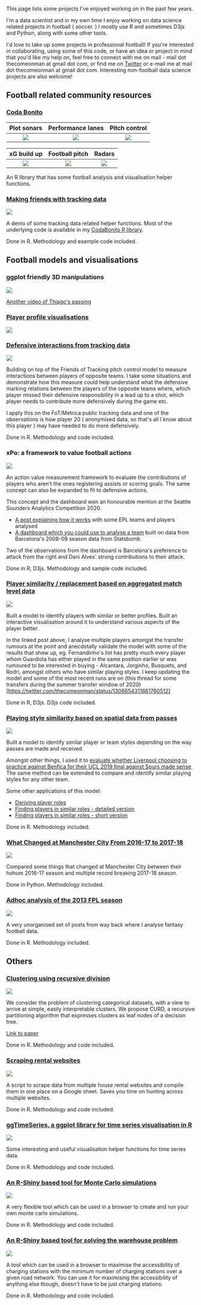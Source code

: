 This page lists some projects I've enjoyed working on in the past few years.

I'm a data scientist and in my own time I enjoy working on data science related projects in football ( soccer. ) I mostly use R and sometimes D3js and Python, along with some other tools.

I'd love to take up some projects in professional football! If you're interested in collaborating, using some of this code, or have an idea or project in mind that you'd like my help on, feel free to connect with me on mail - mail dot thecomeonman at gmail dot com, or find me on [Twitter](twitter.com/thecomeonman) or e-mail me at mail dot thecomeonman at gmail dot com. Interesting non-football data science projects are also welcome!

## Football related community resources

### [Coda Bonito](https://github.com/thecomeonman/CodaBonito)

Plot sonars  | Performance lanes | Pitch control
:----------: | :---------------: | :-----------:
![](https://raw.githubusercontent.com/thecomeonman/CodaBonito/master/README_files/figure-markdown_strict/fPlotSonar-1.png) | ![](https://raw.githubusercontent.com/thecomeonman/CodaBonito/master/README_files/figure-markdown_strict/fStripChart-1.png) | ![](https://raw.githubusercontent.com/thecomeonman/CodaBonito/master/README_files/figure-markdown_strict/fPlotPitchControl-1.png)

xG build up | Football pitch | Radars 
:---------: | :------------: | :----: 
![](https://raw.githubusercontent.com/thecomeonman/CodaBonito/master/README_files/figure-markdown_strict/fXgBuildUpComparison-1.png) | ![](https://raw.githubusercontent.com/thecomeonman/CodaBonito/master/README_files/figure-markdown_strict/theme_pitch-1.png) | ![](https://raw.githubusercontent.com/thecomeonman/CodaBonito/master/README_files/figure-markdown_strict/fRadarPercentileChart-1.png)

An R library that has some football analysis and visualisation helper functions.

### [Making friends with tracking data](https://github.com/thecomeonman/MakingFriendsWithTrackingData)

![](https://raw.githubusercontent.com/thecomeonman/MakingFriendsWithTrackingData/master/README_files/figure-markdown_strict/VoronoiAnnotated.gif)

A demo of some tracking data related helper functions. Most of the underlying code is 
available in my [CodaBonito R library](https://github.com/thecomeonman/CodaBonito).

Done in R. Methodology and example code included.

## Football models and visualisations

### ggplot friendly 3D manipulations

![](./ThiagoLastBayernGoalInvolvement.gif)

[Another video of Thiago's passing](https://twitter.com/thecomeonman/status/1310564531664429057)
    
### [Player profile visualisations](https://github.com/thecomeonman/PlayerProfileVizes)

![](https://raw.githubusercontent.com/thecomeonman/PlayerProfileVizes/master/2020-08-18_CityWingers_Sane_Mahrez_Torres/Torres.png)

### [Defensive interactions from tracking data](https://thecomeonman.github.io/DefensiveInteractionsFromTrackingData/)

![](https://github.com/thecomeonman/DefensiveInteractionsFromTrackingData/blob/master/index_files/figure-html/Heatmaps-1.png?raw=true)

Building on top of the Friends of Tracking pitch control model to measure interactions between players of opposite teams. I take some situations and demonstrate how this measure could help understand what the defensive marking relations between the players of the opposite teams where, which player missed their defensive responsibility in a lead up to a shot, which player needs to contribute more defensively during the game etc. 

I apply this on the FoT/Metrica public tracking data and one of the observations is how player 20 ( anonymised data, so that's all I know about this player ) may have needed to do more defensively.

Done in R. Methodology and code included.

### xPo: a framework to value football actions

![](./xPo.gif)

An action value measurement framework to evaluate the contributions of players who aren't the ones registering assists or scoring goals. The same concept can also be expanded to fit to defensive actions. 

This concept and the dashboard won an honourable mention at the Seattle Sounders Analytics Competition 2020.

- [A post explaining how it works](https://thecomeonman.github.io/xPo) with some EPL teams and players analysed
- [A dashboard which you could use to analyse a team](https://thecomeonman.github.io/xPoDashboard) built on data from Barcelona's 2008-09 season data from Statsbomb

Two of the observations from the dashboard is Barcelona's preference to attack from the right and Dani Alves' strong contributions to their attack. 

Done in R, D3js. Methodology and sample code included.

### [Player similarity / replacement based on aggregated match level data](https://thecomeonman.github.io/PlayerSimilarityFromAggregatedData)

![](./PlayerSimilarityFromAggregatedData.gif)

Built a model to identify players with similar or better profiles. Built an interactive visualisation around it to understand various aspects of the player better.

In the linked post above, I analyse multiple players amongst the transfer rumours at the point and anecdotally validate the model with some of the results that show up, eg. Fernandinho's list has pretty much every player whom Guardiola has either played in the same position earlier or was rumoured to be interested in buying - Alcantara, Jorginho, Busquets, and Rodri, amongst others who have similar playing styles. I keep updating the model and some of the most recent runs are on (this thread for some transfers during the summer transfer window of 2020)[https://twitter.com/thecomeonman/status/1306654311661760512]

Done in R, D3js. D3js code included.

### [Playing style similarity based on spatial data from passes](https://thecomeonman.github.io/SpatialSimilaritiesBetweenPlayers)

![](./SpatialSimilarity.png)

Built a model to identify similar player or team styles depending on the way passes are made and received.

Amongst other things, I used it to [evaluate whether Liverpool choosing to practice against Benfica for their UCL 2019 final against Spurs made sense](https://thecomeonman.github.io/SpursBenficaSimilarityByLiverpool). The same method can be extended to compare and identify similar playing styles for any other team.

Some other applications of this model:
- [Deriving player roles](https://thecomeonman.github.io/SpatialSimilaritiesBetweenPlayers/PlayerRoles)
- [Finding players in similar roles - detailed version](https://thecomeonman.github.io/SpatialSimilaritiesBetweenPlayers/SimilarPlayers.html)
- [Finding players in similar roles - short version](https://thecomeonman.github.io/SpatialSimilaritiesBetweenPlayers/TeamHighLevel201819/ManCity.html)

Done in R. Methodology included.

### [What Changed at Manchester City From 2016-17 to 2017-18](https://thecomeonman.github.io/MCI-2016-17-To-2017-18)

![](https://raw.githubusercontent.com/thecomeonman/MCI-2016-17-to-2017-18/master/Assists/Assists_files/Assists_22_0.png)

Compared some things that changed at Manchester City between their hohum 2016-17 season and multiple record breaking 2017-18 season.

Done in Python. Methodology included.

### [Adhoc analysis of the 2013 FPL season](https://github.com/thecomeonman/FPL)

![](https://2.bp.blogspot.com/-fC4ebKQLRps/U-MIhGT9dtI/AAAAAAAACG0/mpmWXxNrzso/s1600/PriceChanges.png)

A very unorganised set of posts from way back where I analyse fantasy football data.

Done in R. Methodology included.

## Others

### [Clustering using recursive division](https://github.com/thecomeonman/CURD)

![](https://raw.githubusercontent.com/thecomeonman/CURD/master/CURD_files/figure-markdown_strict/ResultsExploration00-1.png)

We consider the problem of clustering categorical datasets, with a view to arrive at simple, easily interpretable clusters. We propose CURD, a recursive partitioning algorithm that expresses clusters as leaf nodes of a decision tree. 

[Link to paper](https://www.researchgate.net/publication/338004913_CURD_A_recursive_partitioning_algorithm_for_clustering_categorical_datasets)

Done in R. Methodology and code included.

### [Scraping rental websites](https://github.com/thecomeonman/HouseLeadsAutomation)

![](https://raw.githubusercontent.com/thecomeonman/HouseLeadsAutomation/master/Screenshots/SheetExample.png)

A script to scrape data from multiple house rental websites and compile them in one place on a Google sheet. Saves you time on hunting across multiple websites.

Done in R. Methodology and code included.

### [ggTimeSeries, a ggplot library for time series visualisation in R](https://github.com/AtherEnergy/ggTimeSeries)

![](https://raw.githubusercontent.com/JesseVent/ggTimeSeries/581fa14a6bbf71dd1c30190244ffdce9646900e1/README_files/figure-markdown_strict/calendar_heatmap-1.png)

Some interesting and useful visualisation helper functions for time series data.

Done in R. Methodology and code included.

### [An R-Shiny based tool for Monte Carlo simulations](https://github.com/AtherEnergy/Rhyhorn) 

![](https://raw.githubusercontent.com/AtherEnergy/Montek/master/Screenshots/060_Output_Variables.png)

A very flexible tool which can be used in a browser to create and run your own monte carlo simulations.

Done in R. Methodology and code included.

### [An R-Shiny based tool for solving the warehouse problem](https://github.com/AtherEnergy/RAO) 

![](https://raw.githubusercontent.com/AtherEnergy/RAO/master/Screenshots/Visualisation2.png)

A tool which can be used in a browser to maximise the accessibility of charging stations with the minimum number of charging stations over a given road network. You can use it for maximising the accessibility of anything else though, doesn't have to be just charging stations.

Done in R. Methodology and code included.